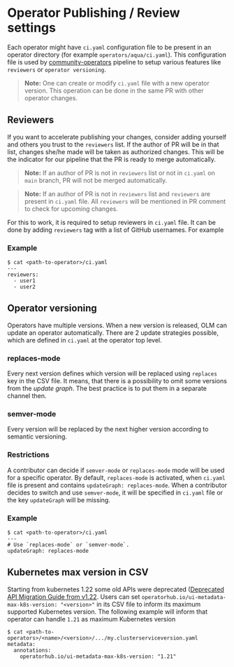 # Operator Publishing / Review settings

Each operator might have `ci.yaml` configuration file to be present in an operator directory (for example `operators/aqua/ci.yaml`). This configuration file is used by [community-operators](https://github.com/redhat-openshift-ecosystem/community-operators-prod) pipeline to setup various features like `reviewers` or `operator versioning`.

> **Note:**
    One can create or modify `ci.yaml` file with a new operator version. This operation can be done in the same PR with other operator changes.

## Reviewers

If you want to accelerate publishing your changes, consider adding yourself and others you trust to the `reviewers` list. If the author of PR will be in that list, changes she/he made will be taken as authorized changes. This will be the indicator for our pipeline that the PR is ready to merge automatically.

> **Note:**
    If an author of PR is not in `reviewers` list or not in `ci.yaml` on `main` branch, PR will not be merged automatically.

> **Note:**
    If an author of PR is not in `reviewers` list and `reviewers` are present in `ci.yaml` file. All `reviewers` will be mentioned in PR comment to check for upcoming changes.

For this to work, it is required to setup reviewers in `ci.yaml` file. It can be done by adding `reviewers` tag with a list of GitHub usernames. For example

### Example
```
$ cat <path-to-operator>/ci.yaml
---
reviewers:
  - user1
  - user2

```

## Operator versioning
Operators have multiple versions. When a new version is released, OLM can update an operator automatically. There are 2 update strategies possible, which are defined in `ci.yaml` at the operator top level.

### replaces-mode
Every next version defines which version will be replaced using `replaces` key in the CSV file. It means, that there is a possibility to omit some versions from the *update graph*. The best practice is to put them in a separate channel then.

### semver-mode
Every version will be replaced by the next higher version according to semantic versioning.

### Restrictions
A contributor can decide if `semver-mode` or `replaces-mode` mode will be used for a specific operator. By default, `replaces-mode` is activated, when `ci.yaml` file is present and contains `updateGraph: replaces-mode`. When a contributor decides to switch and use `semver-mode`, it will be specified in `ci.yaml` file or the key `updateGraph` will be missing.

### Example
```
$ cat <path-to-operator>/ci.yaml
---
# Use `replaces-mode` or `semver-mode`.
updateGraph: replaces-mode
```

## Kubernetes max version in CSV

Starting from kubernetes 1.22 some old APIs were deprecated ([Deprecated API Migration Guide from v1.22](https://kubernetes.io/docs/reference/using-api/deprecation-guide/#v1-22). Users can set `operatorhub.io/ui-metadata-max-k8s-version: "<version>"` in its CSV file to inform its maximum supported Kubernetes version. The following example will inform that operator can handle `1.21` as maximum Kubernetes version
```
$ cat <path-to-operators>/<name>/<version>/.../my.clusterserviceversion.yaml
metadata:
  annotations:
    operatorhub.io/ui-metadata-max-k8s-version: "1.21"
```
